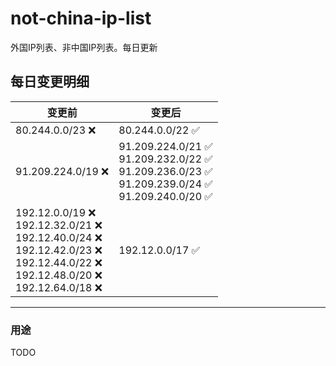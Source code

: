 # not-china-ip-list
外国IP列表、非中国IP列表。每日更新

每日变更明细
--------------------
|  变更前   | 变更后 |
|  ----  | ----  |
|  80.244.0.0/23 :x:  | 80.244.0.0/22 :white_check_mark: | 
|  91.209.224.0/19 :x:  | 91.209.224.0/21 :white_check_mark: <br> 91.209.232.0/22 :white_check_mark: <br> 91.209.236.0/23 :white_check_mark: <br> 91.209.239.0/24 :white_check_mark: <br> 91.209.240.0/20 :white_check_mark: <br>  | 
|  192.12.0.0/19 :x: <br> 192.12.32.0/21 :x: <br> 192.12.40.0/24 :x: <br> 192.12.42.0/23 :x: <br> 192.12.44.0/22 :x: <br> 192.12.48.0/20 :x: <br> 192.12.64.0/18 :x: <br> | 192.12.0.0/17 :white_check_mark: | 

--------------------
### 用途
TODO
